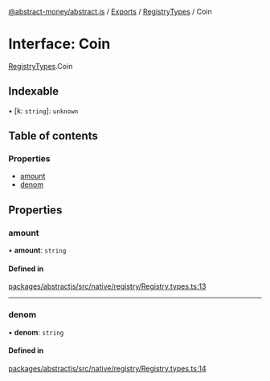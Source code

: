 [@abstract-money/abstract.js](../README.md) / [Exports](../modules.md) / [RegistryTypes](../modules/RegistryTypes.md) / Coin

# Interface: Coin

[RegistryTypes](../modules/RegistryTypes.md).Coin

## Indexable

▪ [k: `string`]: `unknown`

## Table of contents

### Properties

- [amount](RegistryTypes.Coin.md#amount)
- [denom](RegistryTypes.Coin.md#denom)

## Properties

### amount

• **amount**: `string`

#### Defined in

[packages/abstractjs/src/native/registry/Registry.types.ts:13](https://github.com/Abstract-OS/abstract.js/blob/c46b309/packages/abstractjs/src/native/registry/Registry.types.ts#L13)

___

### denom

• **denom**: `string`

#### Defined in

[packages/abstractjs/src/native/registry/Registry.types.ts:14](https://github.com/Abstract-OS/abstract.js/blob/c46b309/packages/abstractjs/src/native/registry/Registry.types.ts#L14)
